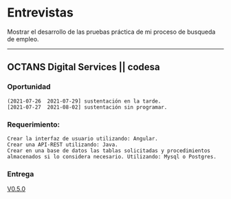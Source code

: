 # Entrevistas
Mostrar el desarrollo de las pruebas práctica de mi proceso de busqueda de empleo.
___

## OCTANS Digital Services || codesa

### Oportunidad
    (2021-07-26  2021-07-29] sustentación en la tarde.
    [2021-07-27  2021-08-02] sustentación sin programar.

### Requerimiento:
    Crear la interfaz de usuario utilizando: Angular.
    Crear una API-REST utilizando: Java.
    Crear en una base de datos las tablas solicitadas y procedimientos almacenados si lo considera necesario. Utilizando: Mysql o Postgres.

### Entrega
[V0.5.0](https://github.com/juanmanuelgg/Entrevistas/releases/tag/V0.5.0)
